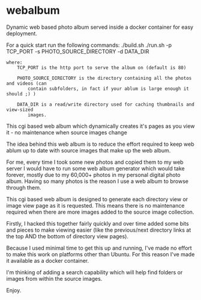 webalbum
========

Dynamic web based photo album served inside a docker container for easy deployment.

For a quick start run the following commands:
./build.sh
./run.sh -p TCP_PORT -s PHOTO_SOURCE_DIRECTORY -d DATA_DIR

    where:
        TCP_PORT is the http port to serve the album on (default is 80) 

        PHOTO_SOURCE_DIRECTORY is the directory containing all the photos and videos (can
            contain subfolders, in fact if your ablum is large enough it should ;) )

        DATA_DIR is a read/write directory used for caching thumbnails and view-sized
            images.

This cgi based web album which dynamically creates it's pages as you view it - no maintenance when
source images change

The idea behind this web album is to reduce the effort required to keep web ablum up to date with
source images that make up the web album. 

For me, every time I took some new photos and copied them to my web server I would have to 
run some web album generator which would take forever, mostly due to my 60,000+ photos in my
personal digital photo album. Having so many photos is the reason I use a web album to browse
through them. 

This cgi based web album is designed to generate each directory view or image view page as it 
is requested. This means there is no maintenance required when there are more images added to
the source image collection. 

Firstly, I hacked this together fairly quickly and over time added some bits and pieces to make
viewing easier (like the previous/next directory links at the top AND the bottom of directory
view pages). 

Because I used minimal time to get this up and running, I've made no effort to make this work
on platforms other than Ubuntu. For this reason I've made it available as a docker container. 

I'm thinking of adding a search capability which will help find folders or images from within
the source images.

Enjoy. 
